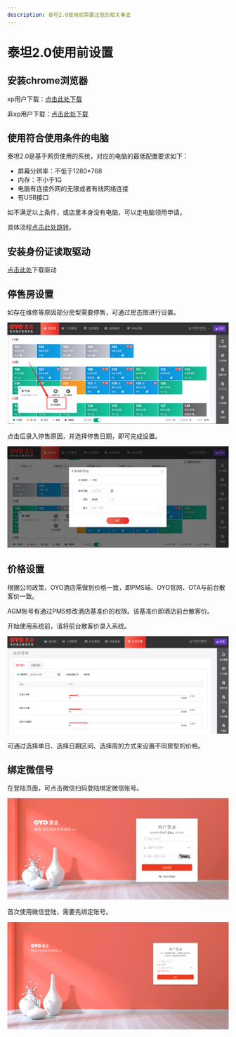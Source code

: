 ```yaml
---
description: 泰坦2.0使用前需要注意的相关事宜
---
```


# 泰坦2.0使用前设置

## 安装chrome浏览器

xp用户下载：[点击此处下载](https://dl.google.com/release2/h8vnfiy7pvn3lxy9ehfsaxlrnnukgff8jnodrp0y21vrlem4x71lor5zzkliyh8fv3sryayu5uk5zi20ep7dwfnwr143dzxqijv/49.0.2623.112_chrome_installer.exe)

非xp用户下载：[点击此处下载](https://tools.shuax.com/chrome/#/)

## 使用符合使用条件的电脑

泰坦2.0是基于网页使用的系统，对应的电脑的最低配置要求如下：

* 屏幕分辨率：不低于1280\*768
* 内存：不小于1G
* 电脑有连接外网的无限或者有线网络连接
* 有USB接口

如不满足以上条件，或店里本身没有电脑，可以走电脑领用申请。

具体流程[点击此处跳转](https://oyo-china-pms-guideline.gitbook.io/taitan/shi-yong-qian-she-zhi/dian-nao-ling-yong-shen-qing-liu-cheng)。

## 安装身份证读取驱动

[点击此处](https://pan.baidu.com/s/1Z5v2YZPG6JnYb3CsQOXjvg)下载驱动



## 停售房设置

如存在维修等原因部分房型需要停售，可通过房态图进行设置。

![&#x623F;&#x6001;&#x56FE;&#x5355;&#x51FB;&#x9700;&#x8BBE;&#x65BD;&#x505C;&#x552E;&#x7684; &#x623F;&#x95F4;&#xFF0C;&#x70B9;&#x51FB;&#x8BBE;&#x4E3A;&#x505C;&#x552E;&#x623F;](.gitbook/assets/image%20%2866%29.png)

点击后录入停售原因，并选择停售日期，即可完成设置。  


![&#x5F55;&#x5165;&#x505C;&#x552E;&#x65E5;&#x671F;&#x4E0E;&#x539F;&#x56E0;&#x540E;&#xFF0C;&#x70B9;&#x51FB;&#x786E;&#x5B9A;&#xFF0C;&#x5373;&#x53EF;&#x8BBE;&#x7F6E;&#x505C;&#x552E;](.gitbook/assets/image%20%2880%29.png)



## 价格设置

根据公司政策，OYO酒店需做到价格一致，即PMS端、OYO官网、OTA与前台散客价一致。

AGM账号有通过PMS修改酒店基准价的权限。该基准价即酒店前台散客价。

开始使用系统前，请将前台散客价录入系统。

![&#x70B9;&#x51FB;&#x7CFB;&#x7EDF;&#x8BBE;&#x7F6E;&#xFF0C;&#x8FDB;&#x5165;&#x4EF7;&#x683C;&#x8BBE;&#x7F6E;&#x754C;&#x9762;](.gitbook/assets/image%20%2844%29.png)

可通过选择单日、选择日期区间、选择周的方式来设置不同房型的价格。

## 绑定微信号

在登陆页面，可点击微信扫码登陆绑定微信账号。

![&#x70B9;&#x51FB;&#x5FAE;&#x4FE1;&#x626B;&#x7801;&#x767B;&#x9646;](.gitbook/assets/image%20%2818%29.png)

首次使用微信登陆，需要先绑定账号。

![&#x9996;&#x6B21;&#x4F7F;&#x7528;&#x5FAE;&#x4FE1;&#x767B;&#x9646;&#xFF0C;&#x5728;&#x7ED1;&#x5B9A;&#x8D26;&#x53F7;&#x9875;&#x9762;&#x8F93;&#x5165;&#x624B;&#x673A;&#x53F7;&#x4E0E;&#x5BC6;&#x7801;&#xFF0C;&#x7ED1;&#x5B9A;&#x5FAE;&#x4FE1;&#x8D26;&#x53F7;](.gitbook/assets/image%20%2845%29.png)



